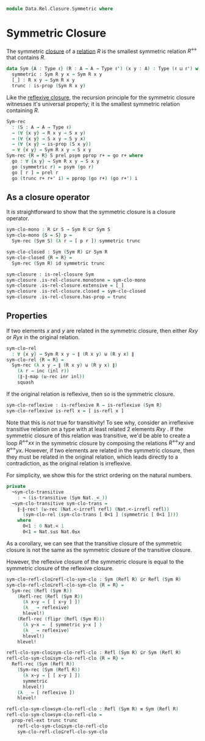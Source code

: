 <!--
```agda
open import 1Lab.Prelude
open import Data.Sum

open import Data.Rel.Base
open import Data.Rel.Closure.Base
open import Data.Rel.Closure.Reflexive

import Data.Nat as Nat
import Data.Nat.Order as Nat
```
-->


```agda
module Data.Rel.Closure.Symmetric where
```

<!--
```agda
private variable
  ℓ ℓ' ℓ'' : Level
  A B X : Type ℓ
  R R' S : A → A → Type ℓ
```
-->

# Symmetric Closure

The symmetric [closure] of a [relation] $R$ is the smallest symmetric
relation $R^{\leftrightarrow}$ that contains $R$.

[closure]: Data.Rel.Closure.html
[relation]: Data.Rel.Base.html

```agda
data Sym {A : Type ℓ} (R : A → A → Type ℓ') (x y : A) : Type (ℓ ⊔ ℓ') where
  symmetric : Sym R y x → Sym R x y
  [_] : R x y → Sym R x y
  trunc : is-prop (Sym R x y)
```

<!--
```agda
instance
  Sym-H-Level : ∀ {x y} {n} → H-Level (Sym R x y) (suc n)
  Sym-H-Level = prop-instance trunc

Sym-elim
  : (P : ∀ (x y : A) → Sym R x y → Type ℓ'')
  → (∀ {x y} → (r : R x y) → P x y [ r ])
  → (∀ {x y} → (r : Sym R y x) → P x y (symmetric r))
  → (∀ {x y} → (r+ : Sym R x y) → is-prop (P x y r+))
  → ∀ {x y} → (r+ : Sym R x y) → P x y r+
Sym-elim {R = R} P prel psym pprop r+ = go r+ where
  go : ∀ {x y} → (r+ : Sym R x y) → P x y r+
  go (symmetric x) = psym x
  go [ x ] = prel x
  go (trunc r+ r+' i) =
    is-prop→pathp (λ i → pprop (trunc r+ r+' i)) (go r+) (go r+') i
```
-->

Like the [reflexive closure], the recursion principle for the symmetric
closure witnesses it's universal property; it is the smallest symmetric
relation containing $R$.

[reflexive closure]: Data.Rel.Closure.Reflexive.html

```agda
Sym-rec
  : (S : A → A → Type ℓ)
  → (∀ {x y} → R x y → S x y)
  → (∀ {x y} → S x y → S y x)
  → (∀ {x y} → is-prop (S x y))
  → ∀ {x y} → Sym R x y → S x y
Sym-rec {R = R} S prel psym pprop r+ = go r+ where
  go : ∀ {x y} → Sym R x y → S x y
  go (symmetric r) = psym (go r)
  go [ r ] = prel r
  go (trunc r+ r+' i) = pprop (go r+) (go r+') i
```

## As a closure operator

It is straightforward to show that the symmetric closure is a closure
operator.

```agda
sym-clo-mono : R ⊆r S → Sym R ⊆r Sym S
sym-clo-mono {S = S} p =
  Sym-rec (Sym S) (λ r → [ p r ]) symmetric trunc

sym-clo-closed : Sym (Sym R) ⊆r Sym R
sym-clo-closed {R = R} =
  Sym-rec (Sym R) id symmetric trunc

sym-closure : is-rel-closure Sym
sym-closure .is-rel-closure.monotone = sym-clo-mono
sym-closure .is-rel-closure.extensive = [_]
sym-closure .is-rel-closure.closed = sym-clo-closed
sym-closure .is-rel-closure.has-prop = trunc
```


## Properties

If two elements $x$ and $y$ are related in the symmetric closure, then
either $R x y$ or $R y x$ in the original relation.

```agda
sym-clo-rel
  : ∀ {x y} → Sym R x y → ∥ (R x y) ⊎ (R y x) ∥
sym-clo-rel {R = R} =
  Sym-rec (λ x y → ∥ (R x y) ⊎ (R y x) ∥)
    (λ r → inc (inl r))
    (∥-∥-map (⊎-rec inr inl))
    squash
```

If the original relation is reflexive, then so is the symmetric closure.

```agda
sym-clo-reflexive : is-reflexive R → is-reflexive (Sym R)
sym-clo-reflexive is-refl x = [ is-refl x ]
```

Note that this is *not* true for transitivity! To see why, consider an
irreflexive transitive relation on a type with at least related 2
elements $R x y$ . If the symmetric closure of this relation was
transitive, we'd be able to create a loop $R^{\leftrightarrow} x x$ in
the symmetric closure by composing the relations $R^{\leftrightarrow} x
y$ and $R^{\leftrightarrow} y x$.  However, if two elements are related
in the symmetric closure, then they must be related in the original
relation, which leads directly to a contradiction, as the original
relation is irreflexive.

For simplicity, we show this for the strict ordering on the natural
numbers.

```agda
private
  ¬sym-clo-transitive
    : ¬ (is-transitive (Sym Nat._<_))
  ¬sym-clo-transitive sym-clo-trans =
    ∥-∥-rec! (⊎-rec (Nat.<-irrefl refl) (Nat.<-irrefl refl))
      (sym-clo-rel (sym-clo-trans [ 0<1 ] (symmetric [ 0<1 ])))
    where
      0<1 : 0 Nat.< 1
      0<1 = Nat.s≤s Nat.0≤x
```

As a corollary, we can see that the transitive closure of the symmetric closure
is not the same as the symmetric closure of the transitive closure.

However, the reflexive closure of the symmetric closure is equal to the
symmetric closure of the reflexive closure.

```agda
sym-clo-refl-clo⊆refl-clo-sym-clo : Sym (Refl R) ⊆r Refl (Sym R)
sym-clo-refl-clo⊆refl-clo-sym-clo {R = R} =
  Sym-rec (Refl (Sym R))
    (Refl-rec (Refl (Sym R))
      (λ x~y → [ [ x~y ] ])
      (λ _ → reflexive)
      hlevel!)
    (Refl-rec (flipr (Refl (Sym R)))
      (λ y~x →  [ symmetric y~x ] )
      (λ _ → reflexive)
      hlevel!)
    hlevel!

refl-clo-sym-clo⊆sym-clo-refl-clo : Refl (Sym R) ⊆r Sym (Refl R)
refl-clo-sym-clo⊆sym-clo-refl-clo {R = R} =
  Refl-rec (Sym (Refl R))
    (Sym-rec (Sym (Refl R))
      (λ x~y → [ [ x~y ] ])
      symmetric
      hlevel!)
    (λ _ → [ reflexive ])
    hlevel!

refl-clo-sym-clo≡sym-clo-refl-clo : Refl (Sym R) ≡ Sym (Refl R)
refl-clo-sym-clo≡sym-clo-refl-clo =
  prop-rel-ext trunc trunc
    refl-clo-sym-clo⊆sym-clo-refl-clo
    sym-clo-refl-clo⊆refl-clo-sym-clo
```
